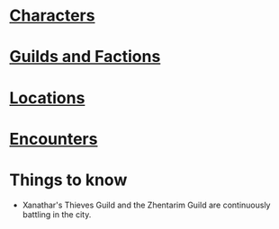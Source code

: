 # [Characters](Characters)
# [Guilds and Factions](Guilds-and-Factions.md)
# [Locations](Locations.md)
# [Encounters](Encounters.md)

# Things to know

- Xanathar's Thieves Guild and the Zhentarim Guild are continuously battling in the city.
